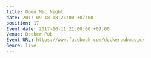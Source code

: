 ```yaml
---
title: Open Mic Night
date: 2017-09-18 18:23:00 +07:00
position: 17
Event date: 2017-10-11 21:00:00 +07:00
Venue: Docker Pub
Event URL: https://www.facebook.com/dockerpubmusic/
Genre: live
---
```


